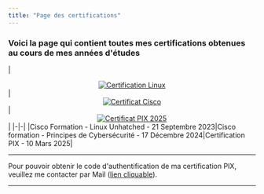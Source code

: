 ```yaml
---
title: "Page des certifications"
---
```

### Voici la page qui contient toutes mes certifications obtenues au cours de mes années d'études
|<div align="center">[![Certification Linux](https://vhascoet-pro.github.io/portfolio-bts.github.io/pics/pdf.png)](https://vhascoet-pro.github.io/portfolio-bts.github.io/docs/certif/certif_cisco_linux-1.pdf)</div>|<div align="center">[![Certificat Cisco](https://vhascoet-pro.github.io/portfolio-bts.github.io/pics/pdf.png)](https://vhascoet-pro.github.io/portfolio-bts.github.io/docs/certif/certif_cisco-cyber.pdf)</div>|<div align="center">[![Certificat PIX 2025](https://vhascoet-pro.github.io/portfolio-bts.github.io/pics/pdf.png)](https://vhascoet-pro.github.io/portfolio-bts.github.io/docs/certif/certification-pix-2025.pdf)</div>|
|-|-|
|Cisco Formation - Linux Unhatched - 21 Septembre 2023|Cisco formation - Principes de Cybersécurité - 17 Décembre 2024|Certification PIX - 10 Mars 2025|
***
Pour pouvoir obtenir le code d'authentification de ma certification PIX, veuillez me contacter par Mail ([lien cliquable](mailto:hascoet.vincent.pro@gmail.com)).
***